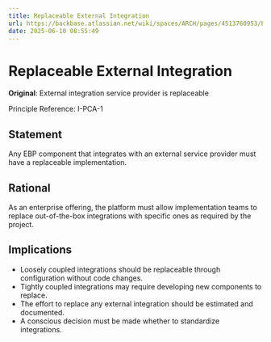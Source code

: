 ```yaml
---
title: Replaceable External Integration
url: https://backbase.atlassian.net/wiki/spaces/ARCH/pages/4513760953/External+integration+service+provider+is+replaceable
date: 2025-06-10 08:55:49
---
```


# Replaceable External Integration

**Original**: External integration service provider is replaceable

Principle Reference: I-PCA-1

## Statement

Any EBP component that integrates with an external service provider must have a replaceable implementation.

## Rational

As an enterprise offering, the platform must allow implementation teams to replace out-of-the-box integrations with specific ones as required by the project.

## Implications

- Loosely coupled integrations should be replaceable through configuration without code changes.
- Tightly coupled integrations may require developing new components to replace.
- The effort to replace any external integration should be estimated and documented.
- A conscious decision must be made whether to standardize integrations.